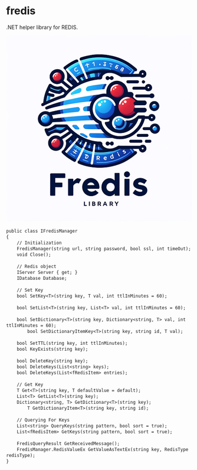# fredis
.NET helper library for REDIS.

![Logo ](Logo.1.50.png "Logo")

    public class IFredisManager
    {
        // Initialization
        FredisManager(string url, string password, bool ssl, int timeOut);
        void Close();

        // Redis object
        IServer Server { get; }
        IDatabase Database;

        // Set Key
        bool SetKey<T>(string key, T val, int ttlInMinutes = 60);
        
        bool SetList<T>(string key, List<T> val, int ttlInMinutes = 60);

        bool SetDictionary<T>(string key, Dictionary<string, T> val, int ttlInMinutes = 60);
            bool SetDictionaryItemKey<T>(string key, string id, T val);

        bool SetTTL(string key, int ttlInMinutes);
        bool KeyExists(string key);
        
        bool DeleteKey(string key);
        bool DeleteKeys(List<string> keys);
        bool DeleteKeys(List<fRedisItem> entries);

        // Get Key
        T Get<T>(string key, T defaultValue = default);
        List<T> GetList<T>(string key);
        Dictionary<string, T> GetDictionary<T>(string key);
            T GetDictionaryItem<T>(string key, string id);
                    
        // Querying For Keys
        List<string> QueryKeys(string pattern, bool sort = true);
        List<fRedisItem> GetKeys(string pattern, bool sort = true);

        FredisQueryResult GetReceivedMessage();
        FredisManager.RedisValueEx GetValueAsTextEx(string key, RedisType redisType);
    }